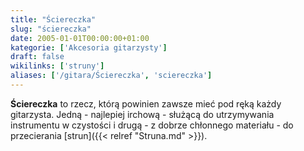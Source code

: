 ```yaml
---
title: "Ściereczka"
slug: "ściereczka"
date: 2005-01-01T00:00:00+01:00
kategorie: ['Akcesoria gitarzysty']
draft: false
wikilinks: ['struny']
aliases: ['/gitara/Ściereczka', 'sciereczka']
---
```

**Ściereczka** to rzecz, którą powinien zawsze mieć pod ręką każdy
gitarzysta. Jedną - najlepiej irchową - służącą do utrzymywania
instrumentu w czystości i drugą - z dobrze chłonnego materiału - do
przecierania [strun]({{< relref "Struna.md" >}}).

